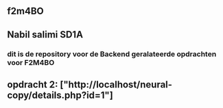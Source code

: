 ## f2m4BO

## Nabil salimi SD1A

### dit is de repository voor de Backend geralateerde opdrachten voor F2M4BO

## opdracht 2: ["http://localhost/neural-copy/details.php?id=1"]




